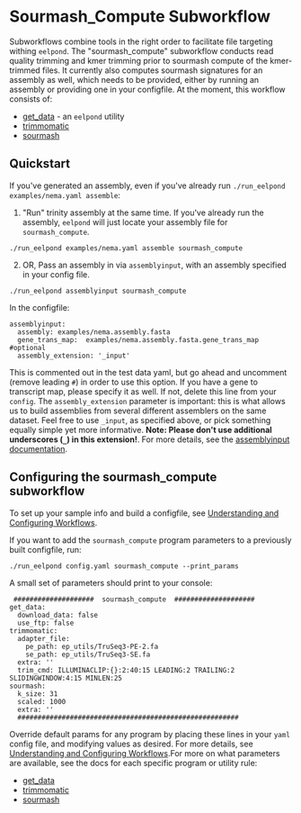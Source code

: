 
# Sourmash_Compute Subworkflow

Subworkflows combine tools in the right order to facilitate file targeting withing `eelpond`. The "sourmash_compute" subworkflow conducts read quality trimming and kmer trimming prior to sourmash compute of the kmer-trimmed files. It currently also computes sourmash signatures for an assembly as well, which needs to be provided, either by running an assembly or providing one in your configfile. At the moment, this workflow consists of:
 
  - [get_data](get_data.md) - an `eelpond` utility
  - [trimmomatic](trimmomatic.md)
  - [sourmash](sourmash.md)


## Quickstart

If you've generated an assembly, even if you've already run `./run_eelpond examples/nema.yaml assemble`:

   1) "Run" trinity assembly at the same time. If you've already run the assembly, `eelpond` will just locate your assembly file for `sourmash_compute`. 
   
   ```
   ./run_eelpond examples/nema.yaml assemble sourmash_compute
   ```

   2) OR, Pass an assembly in via `assemblyinput`, with an assembly specified in your config file.
   
   ```
   ./run_eelpond assemblyinput sourmash_compute
   ```
   
   In the configfile:

    assemblyinput:
      assembly: examples/nema.assembly.fasta
      gene_trans_map:  examples/nema.assembly.fasta.gene_trans_map #optional
      assembly_extension: '_input'
    
   
This is commented out in the test data yaml, but go ahead and uncomment (remove leading `#`) in order to use this option. If you have a gene to transcript map, please specify it as well.   If not, delete this line from your `config`. The `assembly_extension` parameter is important: this is what allows us to build assemblies from several different assemblers on the same dataset. Feel free to use `_input`, as   specified above, or pick something equally simple yet more informative. **Note:
    Please don't use additional underscores (`_`) in this extension!**. For more details, see the [assemblyinput documentation](assemblyinput.md). 


## Configuring the sourmash_compute subworkflow 

To set up your sample info and build a configfile, see [Understanding and Configuring Workflows](about_and_configure.md).

If you want to add the `sourmash_compute` program parameters to a previously built configfile, run:
```
./run_eelpond config.yaml sourmash_compute --print_params
```

A small set of parameters should print to your console:

```
 ####################  sourmash_compute  ####################
get_data:
  download_data: false
  use_ftp: false
trimmomatic:
  adapter_file:
    pe_path: ep_utils/TruSeq3-PE-2.fa
    se_path: ep_utils/TruSeq3-SE.fa
  extra: ''
  trim_cmd: ILLUMINACLIP:{}:2:40:15 LEADING:2 TRAILING:2 SLIDINGWINDOW:4:15 MINLEN:25
sourmash:
  k_size: 31
  scaled: 1000
  extra: ''  
  #######################################################
```

Override default params for any program by placing these lines in your `yaml` config file, and modifying values as desired. For more details, see [Understanding and Configuring Workflows](about_and_configure.md).For more on what parameters are available, see the docs for each specific program or utility rule:

  - [get_data](get_data.md)
  - [trimmomatic](trimmomatic.md)
  - [sourmash](sourmash.md)


